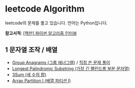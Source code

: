 
# leetcode Algorithm

leetcode의 문제를 풀고 있습니다. 언어는 Python입니다. 

**참고서적**: [[책만] 파이썬 알고리즘 인터뷰 ](https://github.com/onlybooks/algorithm-interview)

## 1 문자열 조작 / 배열 
  * [Group Anagrams (그룹 애너그램)](https://leetcode.com/problems/group-anagrams/) / [직접 쓴 문제 풀이](#https://algoroot.tistory.com/49) 
  * [Longest Palindromic Substring (가장 긴 팰린드롬 부분 문자열)](https://leetcode.com/problems/group-anagrams/)  
  * [3Sum (세 수의 합)](https://leetcode.com/problems/3sum/)  
  * [Array Partition I (배열 파티션 I)](https://leetcode.com/problems/array-partition-i/)  


